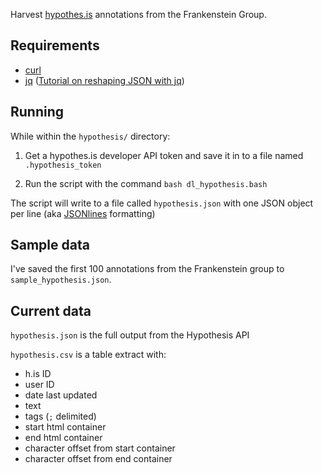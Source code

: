 Harvest [hypothes.is](https://hypothes.is) annotations from the Frankenstein Group.

## Requirements

- [curl](https://curl.haxx.se/)
- [jq](https://stedolan.github.io/jq/) ([Tutorial on reshaping JSON with jq](https://programminghistorian.org/en/lessons/json-and-jq))

## Running

While within the `hypothesis/` directory:

1. Get a hypothes.is developer API token and save it in to a file named `.hypothesis_token`

2. Run the script with the command `bash dl_hypothesis.bash`

The script will write to a file called `hypothesis.json` with one JSON object per line (aka [JSONlines](http://jsonlines.org/) formatting)

## Sample data

I've saved the first 100 annotations from the Frankenstein group to `sample_hypothesis.json`.

## Current data

`hypothesis.json` is the full output from the Hypothesis API

`hypothesis.csv` is a table extract with:
- h.is ID
- user ID
- date last updated
- text
- tags (`;` delimited)
- start html container
- end html container
- character offset from start container
- character offset from end container
